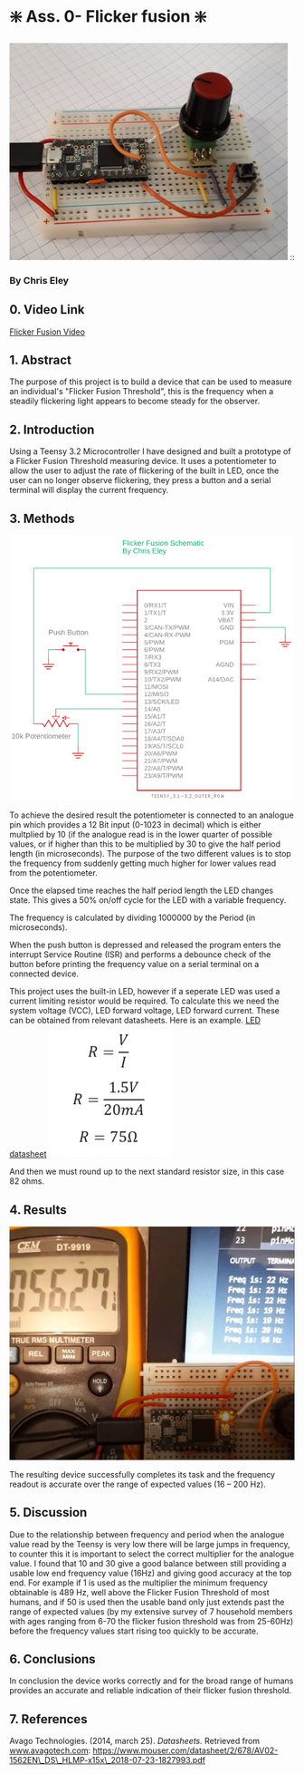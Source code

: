 # :sparkle: Ass. 0- Flicker fusion :sparkle:

![prototype](Documentation/Images/Prototype.png)
::
### By Chris Eley

## 0. Video Link

[Flicker Fusion Video](https://youtu.be/r8V6gB2CDY4)

## 1. Abstract

The purpose of this project is to build a device that can be used to measure an individual&#39;s &quot;Flicker Fusion Threshold&quot;, this is the frequency when a steadily flickering light appears to become steady for the observer.

## 2. Introduction

Using a Teensy 3.2 Microcontroller I have designed and built a prototype of a Flicker Fusion Threshold measuring device. It uses a potentiometer to allow the user to adjust the rate of flickering of the built in LED, once the user can no longer observe flickering, they press a button and a serial terminal will display the current frequency.

## 3. Methods

![schematic](Documentation/Images/Schematic.PNG)

To achieve the desired result the potentiometer is connected to an analogue pin which provides a 12 Bit input (0-1023 in decimal) which is either multplied by 10 (if the analogue read is in the lower quarter of possible values, or if higher than this to be multiplied by 30 to give the half period length (in microseconds). The purpose of the two different values is to stop the frequency from suddenly getting much higher for lower values read from the potentiometer. 

Once the elapsed time reaches the half period length the LED changes state. This gives a 50% on/off cycle for the LED with a variable frequency.

The frequency is calculated by dividing 1000000 by the Period (in microseconds).

When the push button is depressed and released the program enters the interrupt Service Routine (ISR) and performs a debounce check of the button before printing the frequency value on a serial terminal on a connected device.

This project uses the built-in LED, however if a seperate LED was used a current limiting resistor would be required. To calculate this we need the system voltage (VCC), LED forward voltage, LED forward current. These can be obtained from relevant datasheets. Here is an example.
[LED datasheet](Documentation/Datasheets/element14_1003210_LED.pdf)
![calc](Documentation/Images/CLRcalc.PNG)

And then we must round up to the next standard resistor size, in this case 82 ohms.


## 4. Results

![Freq check](Documentation/Images/FreqCheck.png)

The resulting device successfully completes its task and the frequency readout is accurate over the range of expected values (16 – 200 Hz).

## 5. Discussion

Due to the relationship between frequency and period when the analogue value read by the Teensy is very low there will be large jumps in frequency, to counter this it is important to select the correct multiplier for the analogue value. I found that 10 and 30 give a good balance between still providing a usable low end frequency value (16Hz) and giving good accuracy at the top end. For example if 1 is used as the multiplier the minimum frequency obtainable is 489 Hz, well above the Flicker Fusion Threshold of most humans, and if 50 is used then the usable band only just extends past the range of expected values (by my extensive survey of 7 household members with ages ranging from 6-70 the flicker fusion threshold was from 25-60Hz) before the frequency values start rising too quickly to be accurate.

## 6. Conclusions

In conclusion the device works correctly and for the broad range of humans provides an accurate and reliable indication of their flicker fusion threshold.

## 7. References

Avago Technologies. (2014, march 25). _Datasheets._ Retrieved from www.avagotech.com: https://www.mouser.com/datasheet/2/678/AV02-1562EN\_DS\_HLMP-x15x\_2018-07-23-1827993.pdf